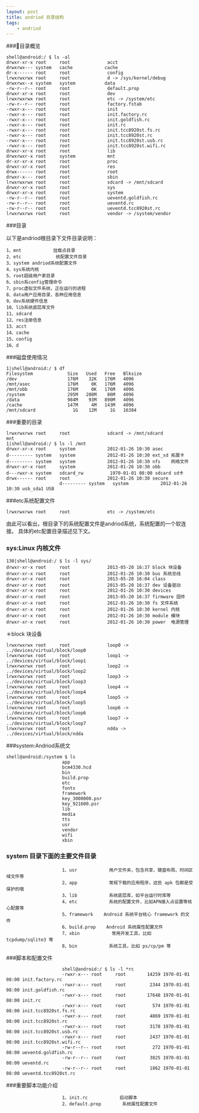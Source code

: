 ```yaml
---
layout: post
title: andriod 目录结构
tags:
    - andriod
---
```


###目录概览
>
    shell@android:/ $ ls -al
    drwxr-xr-x root     root              acct
    drwxrwx--- system   cache            cache
    dr-x------ root     root              config
    lrwxrwxrwx root     root              d -> /sys/kernel/debug
    drwxrwx--x system   system           data
    -rw-r--r-- root     root              default.prop
    drwxr-xr-x root     root              dev
    lrwxrwxrwx root     root              etc -> /system/etc
    -rw-r--r-- root     root              factory.fstab
    -rwxr-x--- root     root              init
    -rwxr-x--- root     root              init.factory.rc
    -rwxr-x--- root     root              init.goldfish.rc
    -rwxr-x--- root     root              init.rc
    -rwxr-x--- root     root              init.tcc8920st.fs.rc
    -rwxr-x--- root     root              init.tcc8920st.rc
    -rwxr-x--- root     root              init.tcc8920st.usb.rc
    -rwxr-x--- root     root              init.tcc8920st.wifi.rc
    drwxr-xr-x root     root              lib
    drwxrwxr-x root     system            mnt
    dr-xr-xr-x root     root              proc
    drwxr-xr-x root     root              res
    drwx------ root     root              root
    drwxr-x--- root     root              sbin
    lrwxrwxrwx root     root              sdcard -> /mnt/sdcard
    drwxr-xr-x root     root              sys
    drwxr-xr-x root     root              system
    -rw-r--r-- root     root              ueventd.goldfish.rc
    -rw-r--r-- root     root              ueventd.rc
    -rw-r--r-- root     root              ueventd.tcc8920st.rc
    lrwxrwxrwx root     root              vendor -> /system/vendor


###目录

以下是andriod根目录下文件目录说明：
>
    1、mnt            挂载点目录
    2、etc             统配置文件目录
    3、system andriod系统配置文件
    4、sys系统内核
    5、root超级用户家目录
    6、sbin系config管理命令
    7、proc虚拟文件系统，正在运行的进程
    8、data用户应用目录，各种应用信息
    9、dev系统硬件信息
    10、lib系统底层库文件
    11、sdcard
    12、res注册信息
    13、acct
    14、cache
    15、config      
    16、d


###磁盘使用情况
>
    1|shell@android:/ $ df
    Filesystem             Size   Used   Free   Blksize
    /dev                   176M    32K   176M   4096
    /mnt/asec              176M     0K   176M   4096
    /mnt/obb               176M     0K   176M   4096
    /system                295M   208M    86M   4096
    /data                  984M    93M   890M   4096
    /cache                 147M     4M   143M   4096
    /mnt/sdcard              1G    12M     1G   16384


###重要的目录

>
    lrwxrwxrwx root     root              sdcard -> /mnt/sdcard
    mnt
    1|shell@android:/ $ ls -l /mnt
    drwxr-xr-x root     system            2012-01-26 10:30 asec 
    d--------- system   system            2012-01-26 10:30 ext_sd 拓展卡
    d--------- system   system            2012-01-26 10:30 nfs    网络文件
    drwxr-xr-x root     system            2012-01-26 10:30 obb  
    d---rwxr-x system   sdcard_rw          1970-01-01 08:00 sdcard sd卡
    drwx------ root     root              2012-01-26 10:30 secure
                        d--------- system   system            2012-01-26 10:30 usb_sda1 USB

###etc系统配置文件
>
    lrwxrwxrwx root     root              etc -> /system/etc
                        
由此可以看出，根目录下的系统配置文件是andriod系统，系统配置的一个软连接。
具体的etc配置目录描述见下文。

                        
### sys:Linux 内核文件

>
    130|shell@android:/ $ ls -l sys/                                               
    drwxr-xr-x root     root              2013-05-20 16:37 block 块设备  
    drwxr-xr-x root     root              2012-01-26 10:30 bus 系统总线
    drwxr-xr-x root     root              2013-05-20 16:04 class
    drwxr-xr-x root     root              2013-05-20 16:37 dev 设备驱动
    drwxr-xr-x root     root              2012-01-26 10:30 devices 
    drwxr-xr-x root     root              2013-05-20 16:37 firmware 固件
    drwxr-xr-x root     root              2012-01-26 10:30 fs 文件系统
    drwxr-xr-x root     root              2012-01-26 10:30 kernel 内核
    drwxr-xr-x root     root              2012-01-26 10:30 module 模块
    drwxr-xr-x root     root              2012-01-26 10:30 power  电源管理
                         

＊block 块设备

>
    lrwxrwxrwx root     root              loop0 -> ../devices/virtual/block/loop0
    lrwxrwxrwx root     root              loop1 -> ../devices/virtual/block/loop1
    lrwxrwxrwx root     root              loop2 -> ../devices/virtual/block/loop2
    lrwxrwxrwx root     root              loop3 -> ../devices/virtual/block/loop3
    lrwxrwxrwx root     root              loop4 -> ../devices/virtual/block/loop4
    lrwxrwxrwx root     root              loop5 -> ../devices/virtual/block/loop5
    lrwxrwxrwx root     root              loop6 -> ../devices/virtual/block/loop6
    lrwxrwxrwx root     root              loop7 -> ../devices/virtual/block/loop7
    lrwxrwxrwx root     root              ndda -> ../devices/virtual/block/ndda


###system:Andriod系统文
>
    shell@android:/system $ ls
                         app
                         bcm4330.hcd
                         bin
                         build.prop
                         etc
                         fonts
                         framework
                         key_3000000.psr
                         key_921600.psr
                         lib
                         media
                         tts
                         usr
                         vendor
                         wifi
                         xbin

### system 目录下面的主要文件目录

>
                         1、usr            用户文件夹，包含共享、键盘布局、时间区域文件等
                         2、app            常规下载的应用程序，这些 apk 包都是受保护的哦
                         3、lib            系统底层库，如平台运行时库等
                         4、etc            系统的配置文件，比如APN接入点设置等核心配置等
                         5、framework    Android 系统平台核心 framework 的文件
                         6、build.prop    Android 系统属性配置文件
                         7、xbin            常用开发工具，比如 tcpdump/sqlite3 等
                         8、bin            系统工具，比如 ps/cp/pm 等



###脚本和配置文件

>
                         shell@android:/ $ ls -l *rc                                                    
                         -rwxr-x--- root     root        14259 1970-01-01 08:00 init.factory.rc
                         -rwxr-x--- root     root         2344 1970-01-01 08:00 init.goldfish.rc
                         -rwxr-x--- root     root        17648 1970-01-01 08:00 init.rc
                         -rwxr-x--- root     root          574 1970-01-01 08:00 init.tcc8920st.fs.rc
                         -rwxr-x--- root     root         4869 1970-01-01 08:00 init.tcc8920st.rc
                         -rwxr-x--- root     root         3178 1970-01-01 08:00 init.tcc8920st.usb.rc
                         -rwxr-x--- root     root         2437 1970-01-01 08:00 init.tcc8920st.wifi.rc
                         -rw-r--r-- root     root          272 1970-01-01 08:00 ueventd.goldfish.rc
                         -rw-r--r-- root     root         3825 1970-01-01 08:00 ueventd.rc
                         -rw-r--r-- root     root         1862 1970-01-01 08:00 ueventd.tcc8920st.rc

###重要脚本功能介绍
   
   >
                         1、init.rc            启动脚本
                         2、default.prop        系统属性配置文件

